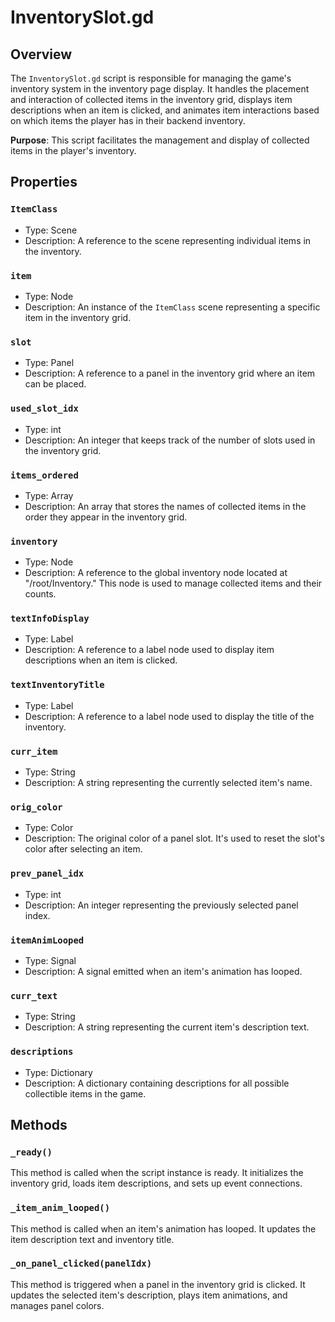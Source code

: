 # InventorySlot.gd

## Overview

The `InventorySlot.gd` script is responsible for managing the game's inventory system in the inventory page display. It handles the placement and interaction of collected items in the inventory grid, displays item descriptions when an item is clicked, and animates item interactions based on which items the player has in their backend inventory.

**Purpose**: This script facilitates the management and display of collected items in the player's inventory.

## Properties

### `ItemClass`

- Type: Scene
- Description: A reference to the scene representing individual items in the inventory.

### `item`

- Type: Node
- Description: An instance of the `ItemClass` scene representing a specific item in the inventory grid.

### `slot`

- Type: Panel
- Description: A reference to a panel in the inventory grid where an item can be placed.

### `used_slot_idx`

- Type: int
- Description: An integer that keeps track of the number of slots used in the inventory grid.

### `items_ordered`

- Type: Array
- Description: An array that stores the names of collected items in the order they appear in the inventory grid.

### `inventory`

- Type: Node
- Description: A reference to the global inventory node located at "/root/Inventory." This node is used to manage collected items and their counts.

### `textInfoDisplay`

- Type: Label
- Description: A reference to a label node used to display item descriptions when an item is clicked.

### `textInventoryTitle`

- Type: Label
- Description: A reference to a label node used to display the title of the inventory.

### `curr_item`

- Type: String
- Description: A string representing the currently selected item's name.

### `orig_color`

- Type: Color
- Description: The original color of a panel slot. It's used to reset the slot's color after selecting an item.

### `prev_panel_idx`

- Type: int
- Description: An integer representing the previously selected panel index.

### `itemAnimLooped`

- Type: Signal
- Description: A signal emitted when an item's animation has looped.

### `curr_text`

- Type: String
- Description: A string representing the current item's description text.

### `descriptions`

- Type: Dictionary
- Description: A dictionary containing descriptions for all possible collectible items in the game.

## Methods

### `_ready()`

This method is called when the script instance is ready. It initializes the inventory grid, loads item descriptions, and sets up event connections.

### `_item_anim_looped()`

This method is called when an item's animation has looped. It updates the item description text and inventory title.

### `_on_panel_clicked(panelIdx)`

This method is triggered when a panel in the inventory grid is clicked. It updates the selected item's description, plays item animations, and manages panel colors.